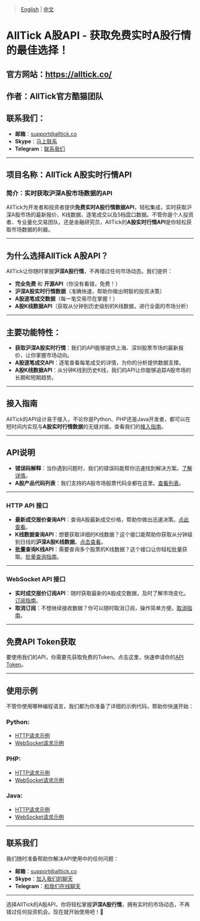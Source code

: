 > [English](./README.md) | [中文](./README_cn.md)

# AllTick A股API - 获取免费实时A股行情的最佳选择！

## 官方网站：https://alltick.co/
## 作者：AllTick官方酷猫团队  
## 联系我们：  
- **邮箱**：[support@alltick.co](mailto:support@alltick.co)  
- **Skype**：[马上联系](https://join.skype.com/invite/xokTc695huNu)  
- **Telegram**：[联系我们](https://t.me/alltick001)  

---

## 项目名称：AllTick A股实时行情API

### 简介：实时获取沪深A股市场数据的API  
AllTick为开发者和投资者提供**免费实时A股行情数据API**，轻松集成，实时获取沪深A股市场的最新报价、K线数据、逐笔成交以及5档盘口数据。不管你是个人投资者、专业量化交易团队，还是金融研究员，AllTick的**A股实时行情API**是你轻松获取市场数据的利器。

---

## 为什么选择AllTick A股API？  
AllTick让你随时掌握**沪深A股行情**，不再错过任何市场动态。我们提供：

- **完全免费** 和 **开源API**（你没有看错，免费！）  
- **沪深A股实时行情数据**（准确快速，帮助你做出明智的投资决策）  
- **A股逐笔成交数据**（每一笔交易尽在掌握！）  
- **A股K线数据API**（获取从分钟到历史级别的K线数据，进行全面的市场分析）

---

## 主要功能特性：

- **获取沪深A股实时行情**：我们的API能够提供上海、深圳股票市场的最新报价，让你掌握市场动向。
- **A股逐笔成交API**：逐笔查看每笔成交的详情，为你的分析提供数据支撑。
- **A股K线数据API**：从分钟K线到历史K线，我们的API让你能够追踪A股市场的长期和短期趋势。

---

## 接入指南
AllTick的API设计易于接入，不论你是Python、PHP还是Java开发者，都可以在短时间内实现与**A股实时行情数据**的无缝对接。查看我们的[接入指南](./access_guide_cn.md)。

---

## API说明

- **错误码解释**：当你遇到问题时，我们的错误码能帮你迅速找到解决方案。[了解详情](./error_code_description_cn.md)。  
- **A股产品代码列表**：我们支持的A股市场股票代码全都在这里。[查看列表](./product_code_list_A_stock_cn.md)。

---

### HTTP API 接口

- **最新成交报价查询API**：查询A股最新成交价格，帮助你做出迅速决策。[点此查看](./http_interface/latest_transaction_price_query_cn.md)。  
- **K线数据查询API**：想要获取详细的K线数据？这个接口能帮助你获取从分钟级到日线的**沪深A股K线数据**。[点击查看](./http_interface/kline_query_cn.md)。  
- **批量查询K线API**：需要查询多个股票的K线数据？这个接口让你轻松批量获取。[批量查询指南](./http_interface/batch_kline_query_cn.md)。

---

### WebSocket API 接口

- **实时成交报价订阅API**：随时获取最新的A股成交数据，及时了解市场变化。[订阅指南](./websocket_interface/realtime_transaction_quote_subscription_cn.md)。  
- **取消订阅**：不想继续接收数据？你可以随时取消订阅，操作简单方便。[取消指南](./websocket_interface/cancel_realtime_quote_subscription_cn.md)。

---

## 免费API Token获取  
要使用我们的API，你需要先获取免费的Token。点击这里，快速申请你的[API Token](./token_application_cn.md)。

---

## 使用示例

不管你使用哪种编程语言，我们都为你准备了详细的示例代码，帮助你快速开始：

### Python:
- [HTTP请求示例](./example/python/http_python_example.py)
- [WebSocket请求示例](./example/python/websocket_python_example.py)

### PHP:
- [HTTP请求示例](./example/php/php_http_curl.php)
- [WebSocket请求示例](./example/php/php_websocket_workerman.php)

### Java:
- [HTTP请求示例](./example/java/HttpJavaExample.java)
- [WebSocket请求示例](./example/java/WebSocketJavaExample.java)

---

## 联系我们  
我们随时准备帮助你解决API使用中的任何问题：

- **邮箱**：[support@alltick.co](mailto:support@alltick.co)  
- **Skype**：[加入我们的聊天](https://join.skype.com/invite/xokTc695huNu)  
- **Telegram**：[和我们在线聊天](https://t.me/alltick001)  

---

选择AllTick的A股API，你将轻松掌握**沪深A股行情**，拥有实时的市场动态，不再错过任何投资机会。现在就开始使用吧！🚀
